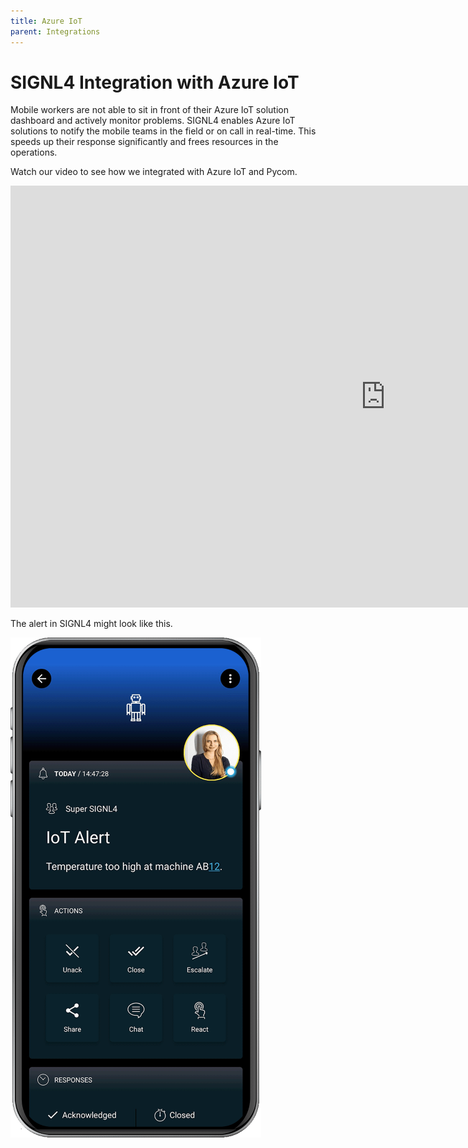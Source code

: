 ```yaml
---
title: Azure IoT
parent: Integrations
---
```


# SIGNL4 Integration with Azure IoT

Mobile workers are not able to sit in front of their Azure IoT solution dashboard and actively monitor problems. SIGNL4 enables Azure IoT solutions to notify the mobile teams in the field or on call in real-time. This speeds up their response significantly and frees resources in the operations.

Watch our video to see how we integrated with Azure IoT and Pycom.

<iframe title="Azure IoT and Pycom" src="https://player.vimeo.com/video/278524512?h=f483682ae7&amp;dnt=1&amp;app_id=122963" width="1200" height="675" frameborder="0" allow="autoplay; fullscreen; picture-in-picture" allowfullscreen></iframe>

The alert in SIGNL4 might look like this.

![SIGNL4 Alert](signl4-iot.png)
